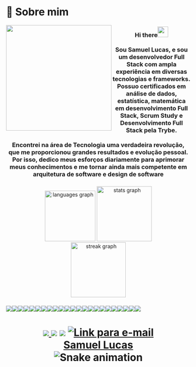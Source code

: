 # 🚀 Sobre mim
<img align="left" height="288" src="https://github.com/saniodev/SanioDev/assets/93998809/012c92a5-7758-4d9c-b1af-c7bbfff6faf7"/>

###

<h3 align="center">Hi there<img src="https://github.com/saniodev/SanioDev/assets/93998809/11faa747-be7d-452b-b4bf-a1dde7a3a213" width="29px"/><br><br>Sou Samuel Lucas, e sou um desenvolvedor Full Stack com ampla experiência em diversas tecnologias e frameworks. Possuo certificados em análise de dados, estatística, matemática em desenvolvimento Full Stack, Scrum Study e Desenvolvimento Full Stack pela Trybe.<br><br>Encontrei na área de Tecnologia uma verdadeira revolução, que me proporcionou grandes resultados e evolução pessoal. Por isso, dedico meus esforços diariamente para aprimorar meus conhecimentos e me tornar ainda mais competente em arquitetura de software e design de software</h3>

###

<div align="center">
  <img src="https://github-readme-stats.vercel.app/api/top-langs?username=SanioDev&locale=en&hide_title=false&layout=compact&card_width=320&langs_count=4&theme=codeSTACKr&hide_border=false&order=2" height="138" alt="languages graph"  />
  <img src="https://github-readme-stats.vercel.app/api?username=SanioDev&hide_title=false&hide_rank=false&show_icons=true&include_all_commits=true&count_private=true&disable_animations=false&theme=codeSTACKr&locale=en&hide_border=false&order=1" height="150" alt="stats graph"  />
</div>

<div align="center">
    <img src="https://streak-stats.demolab.com?user=SanioDev&locale=en&mode=daily&theme=codeSTACKr&hide_border=false&border_radius=5&order=3" height="150" alt="streak graph"  />
</div>

###

<div  align="center"> 
  <div style="display:flex"><br>
    
<img src="https://img.shields.io/badge/HTML-239120?style=for-the-badge&logo=html5&logoColor=white" /> 
<img src="https://img.shields.io/badge/CSS-239120?style=for-the-badge&logo=css3&logoColor=white" /> 
<img src="https://img.shields.io/badge/JavaScript-F7DF1E?style=for-the-badge&logo=javascript&logoColor=black" /> 
<img src="https://img.shields.io/badge/Node.js-43853D?style=for-the-badge&logo=node.js&logoColor=white" /> 
<img src="https://img.shields.io/badge/Javascript-323330?style=for-the-badge&logo=javascript&logoColor=F7DF1E" />
<img src="https://img.shields.io/badge/TypeScript-007ACC?style=for-the-badge&logo=typescript&logoColor=white" />
<img src="https://img.shields.io/badge/HTML5-E34F26?style=for-the-badge&logo=html5&logoColor=white" />
<img src="https://img.shields.io/badge/CSS3-1572B6?style=for-the-badge&logo=css3&logoColor=white" />
<img src="https://img.shields.io/badge/Markdown-000000?style=for-the-badge&logo=markdown&logoColor=white" />
<img src="https://img.shields.io/badge/React-20232A?style=for-the-badge&logo=react&logoColor=61DAFB" /> 
<img src="https://img.shields.io/badge/React_Native-20232A?style=for-the-badge&logo=react&logoColor=61DAFB" /> 
<img src="https://img.shields.io/badge/Angular-DD0031?style=for-the-badge&logo=angular&logoColor=white" /> 
<img src="https://img.shields.io/badge/Bootstrap-563D7C?style=for-the-badge&logo=bootstrap&logoColor=white" />
<img src="https://img.shields.io/badge/Redux-593D88?style=for-the-badge&logo=redux&logoColor=white" /> 
<img src="https://img.shields.io/badge/React_Router-CA4245?style=for-the-badge&logo=react-router&logoColor=white" /> 
<img src="https://img.shields.io/badge/MySQL-00000F?style=for-the-badge&logo=mysql&logoColor=white" /> 
<img src="https://img.shields.io/badge/Microsoft_Excel-217346?style=for-the-badge&logo=microsoft-excel&logoColor=white" /> 
<img src="https://img.shields.io/badge/Microsoft_PowerPoint-B7472A?style=for-the-badge&logo=microsoft-powerpoint&logoColor=white" /> 
<img src="https://img.shields.io/badge/Microsoft_SQL_Server-CC2927?style=for-the-badge&logo=microsoft-sql-server&logoColor=white" /> 
<img src="https://img.shields.io/badge/Docker-2496ED?style=for-the-badge&logo=docker&logoColor=white" /> 
<img src="https://img.shields.io/badge/Git-E34F26?style=for-the-badge&logo=git&logoColor=white" /> 
<img src="https://img.shields.io/badge/Windows-017AD7?style=for-the-badge&logo=windows&logoColor=white" />
<img src="https://img.shields.io/badge/Linux-E34F26?style=for-the-badge&logo=linux&logoColor=black" /> 
</div>
    
</div>
  <h1 align="center"> 
<a href="mailto:samuellucas24383@gmail.com?&subject=&cc=&bcc=&body=https://mail.google.com/mail/samuellucas24383@gmail.com/#inbox?compose=new%0A"><img src="https://img.shields.io/badge/Microsoft_Outlook-0078D4?style=for-the-badge&logo=microsoft-outlook&logoColor=white" </a>
<a href="https://www.instagram.com/samuca_luc/" target="_blank"><img src="https://img.shields.io/badge/-Instagram-%23E4405F?style=for-the-badge&logo=instagram&logoColor=white" target="_blank"></a>
  <a href="https://www.linkedin.com/in/samuellucas24383/" target="_blank"><img src="https://img.shields.io/badge/-LinkedIn-%230077B5?style=for-the-badge&logo=linkedin&logoColor=white" target="_blank"></a> 
   <a href="https://wa.me/5531975155693" target="_blank"><img alt="Link para e-mail" src="https://img.shields.io/badge/WhatsApp-25D366?style=for-the-badge&logo=whatsapp&logoColor=white" target="_blank"></a>

   <a href="https://github.com/saniodev">
  <div class="badge-base LI-profile-badge" data-locale="pt_BR" data-size="large" data-theme="dark" data-type="HORIZONTAL" data-vanity="sanio-dev" data-version="v1"><a class="badge-base__link LI-simple-link" href="https://www.linkedin.com/in/samuellucas24383/=profile-badge">Samuel Lucas</a></div>
              
 
  <img src="https://raw.githubusercontent.com/SanioDev/SanioDev/output/snake.svg" alt="Snake animation" />
 </h1>
</div>
 

